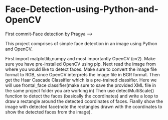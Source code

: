 # Face-Detection-using-Python-and-OpenCV
First commit-Face detection by Pragya -->

This project comprises of simple face detection in an image using Python and OpenCV.

First import matplotlib,numpy and most importantly OpenCV (cv2). Make sure you have pre-installed OpenCV using pip.
Next read the image from where you would like to detect faces.
Make sure to convert the image file format to RGB, since OpenCV interprets the image file in BGR format.
Then get the Haar Cascade Classifier which is a pre-trained classifier. Here we will use frontal_face classifier(make sure to save the provided XML file in the same project folder you are working in)
Then use detectMultiScale() function to detect the faces (basically the coordinates) and write a loop to draw a rectangle around the detected coordinates of faces.
Fianlly show the image with detected face(note the rectangles drawn with the coordinates to show the detected faces from the image).
